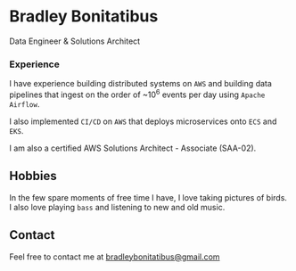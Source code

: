 # Bradley Bonitatibus
Data Engineer & Solutions Architect
### Experience

I have experience building distributed systems on `AWS` and building data pipelines that ingest on the order of ~10<sup>6</sup> events per day using `Apache Airflow`.

I also implemented `CI/CD` on `AWS` that deploys microservices onto `ECS` and `EKS`.

I am also a certified AWS Solutions Architect - Associate (SAA-02).

## Hobbies

In the few spare moments of free time I have, I love taking pictures of birds.
I also love playing `bass` and listening to new and old music.

## Contact
Feel free to contact me at <a href="mailto:bradleybonitatibus@gmail.com">bradleybonitatibus@gmail.com</a>
